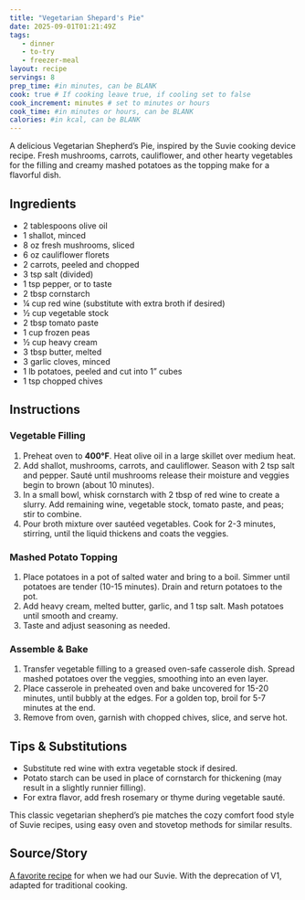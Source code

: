 ```yaml
---
title: "Vegetarian Shepard's Pie"
date: 2025-09-01T01:21:49Z
tags: 
   - dinner
   - to-try
   - freezer-meal
layout: recipe
servings: 8
prep_time: #in minutes, can be BLANK
cook: true # If cooking leave true, if cooling set to false
cook_increment: minutes # set to minutes or hours
cook_time: #in minutes or hours, can be BLANK
calories: #in kcal, can be BLANK
---
```


A delicious Vegetarian Shepherd’s Pie, inspired by the Suvie cooking device recipe. Fresh mushrooms, carrots, cauliflower, and other hearty vegetables for the filling and creamy mashed potatoes as the topping make for a flavorful dish.

## Ingredients

- 2 tablespoons olive oil
- 1 shallot, minced
- 8 oz fresh mushrooms, sliced
- 6 oz cauliflower florets
- 2 carrots, peeled and chopped
- 3 tsp salt (divided)
- 1 tsp pepper, or to taste
- 2 tbsp cornstarch
- ¼ cup red wine (substitute with extra broth if desired)
- ½ cup vegetable stock
- 2 tbsp tomato paste
- 1 cup frozen peas
- ½ cup heavy cream
- 3 tbsp butter, melted
- 3 garlic cloves, minced
- 1 lb potatoes, peeled and cut into 1” cubes
- 1 tsp chopped chives

## Instructions

### Vegetable Filling

1. Preheat oven to **400°F**. Heat olive oil in a large skillet over medium heat.
2. Add shallot, mushrooms, carrots, and cauliflower. Season with 2 tsp salt and pepper. Sauté until mushrooms release their moisture and veggies begin to brown (about 10 minutes).
3. In a small bowl, whisk cornstarch with 2 tbsp of red wine to create a slurry. Add remaining wine, vegetable stock, tomato paste, and peas; stir to combine.
4. Pour broth mixture over sautéed vegetables. Cook for 2-3 minutes, stirring, until the liquid thickens and coats the veggies.

### Mashed Potato Topping

1. Place potatoes in a pot of salted water and bring to a boil. Simmer until potatoes are tender (10-15 minutes). Drain and return potatoes to the pot.
2. Add heavy cream, melted butter, garlic, and 1 tsp salt. Mash potatoes until smooth and creamy.
3. Taste and adjust seasoning as needed.

### Assemble & Bake

1. Transfer vegetable filling to a greased oven-safe casserole dish. Spread mashed potatoes over the veggies, smoothing into an even layer.
2. Place casserole in preheated oven and bake uncovered for 15-20 minutes, until bubbly at the edges. For a golden top, broil for 5-7 minutes at the end.
3. Remove from oven, garnish with chopped chives, slice, and serve hot.

## Tips & Substitutions

- Substitute red wine with extra vegetable stock if desired.
- Potato starch can be used in place of cornstarch for thickening (may result in a slightly runnier filling).
- For extra flavor, add fresh rosemary or thyme during vegetable sauté.

This classic vegetarian shepherd’s pie matches the cozy comfort food style of Suvie recipes, using easy oven and stovetop methods for similar results.

## Source/Story

[A favorite recipe](https://blog.suvie.com/slow-cook-vegetarian-shepherds-pie) for when we had our Suvie. With the deprecation of V1, adapted for traditional cooking.
